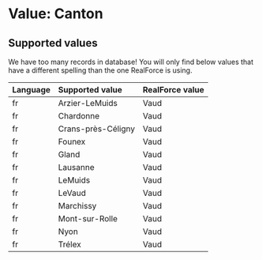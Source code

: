 # Value: Canton

## Supported values

We have too many records in database!
You will only find below values that have a different spelling than the one RealForce is using.

| Language | Supported value | RealForce value |
| :--- | :--- | :--- |
| fr | Arzier-LeMuids | Vaud |
| fr | Chardonne | Vaud |
| fr | Crans-près-Céligny | Vaud |
| fr | Founex | Vaud |
| fr | Gland | Vaud |
| fr | Lausanne | Vaud |
| fr | LeMuids | Vaud |
| fr | LeVaud | Vaud |
| fr | Marchissy | Vaud |
| fr | Mont-sur-Rolle | Vaud |
| fr | Nyon | Vaud |
| fr | Trélex | Vaud |
